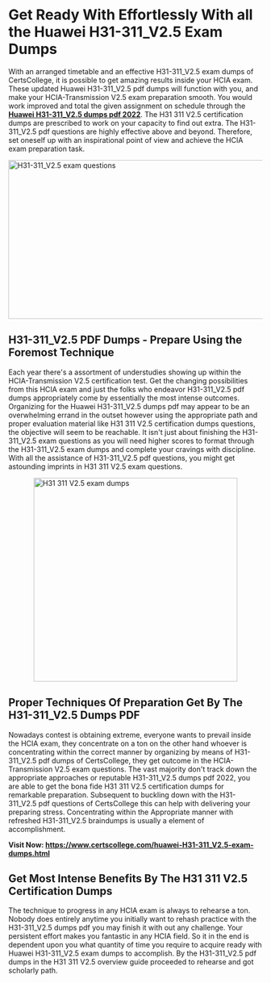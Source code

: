 <h1><strong>Get Ready With Effortlessly With all the Huawei H31-311_V2.5 Exam Dumps&nbsp;</strong></h1>
<p><span style="font-weight: 400;">With an arranged timetable and an effective  H31-311_V2.5 exam dumps of CertsCollege, it is possible to get amazing results inside your HCIA exam. These updated Huawei H31-311_V2.5 pdf dumps will function with you, and make your HCIA-Transmission V2.5 exam preparation smooth. You would work improved and total the given assignment on schedule through the <strong><a href="https://www.certscollege.com/huawei-H31-311_V2.5-exam-dumps.html">Huawei H31-311_V2.5 dumps pdf 2022</a></strong>. The H31 311 V2.5 certification dumps are prescribed to work on your capacity to find out extra. The  H31-311_V2.5 pdf questions are highly effective above and beyond. Therefore, set oneself up with an inspirational point of view and achieve the HCIA exam preparation task.&nbsp;</span></p>
<p><span style="font-weight: 400;"><img style="display: block; margin-left: auto; margin-right: auto;" src="https://i.ibb.co/CPDK3ps/Yellow-and-Blue-Initiative-Blog-Banner.png" alt="H31-311_V2.5 exam questions" width="559" height="315" /></span></p>
<h2><strong>H31-311_V2.5 PDF Dumps - Prepare Using the Foremost Technique</strong></h2>
<p><span style="font-weight: 400;">Each year there's a assortment of understudies showing up within the HCIA-Transmission V2.5 certification test. Get the changing possibilities from this HCIA exam and just the folks who endeavor H31-311_V2.5 pdf dumps appropriately come by essentially the most intense outcomes. Organizing for the Huawei H31-311_V2.5 dumps pdf may appear to be an overwhelming errand in the outset however using the appropriate path and proper evaluation material like H31 311 V2.5 certification dumps questions, the objective will seem to be reachable. It isn't just about finishing the H31-311_V2.5 exam questions as you will need higher scores to format through the H31-311_V2.5 exam dumps and complete your cravings with discipline. With all the assistance of H31-311_V2.5 pdf questions, you might get astounding imprints in H31 311 V2.5 exam questions.</span></p>
<p><span style="font-weight: 400;"><a href="https://tinyurl.com/bdcuk4vt"><img style="display: block; margin-left: auto; margin-right: auto;" src="https://i.ibb.co/9tMrhdY/Teacher-Appreciation-Invitation.png" alt="H31 311 V2.5 exam dumps " width="404" height="404" /></a></span></p>
<h2><strong>Proper Techniques Of Preparation Get By The H31-311_V2.5 Dumps PDF</strong></h2>
<p><span style="font-weight: 400;">Nowadays contest is obtaining extreme, everyone wants to prevail inside the HCIA exam, they concentrate on a ton on the other hand whoever is concentrating within the correct manner by organizing by means of H31-311_V2.5 pdf dumps of CertsCollege, they get outcome in the HCIA-Transmission V2.5 exam questions. The vast majority don't track down the appropriate approaches or reputable H31-311_V2.5 dumps pdf 2022, you are able to get the bona fide H31 311 V2.5 certification dumps for remarkable preparation. Subsequent to buckling down with the  H31-311_V2.5 pdf questions of CertsCollege this can help with delivering your preparing stress. Concentrating within the Appropriate manner with refreshed H31-311_V2.5 braindumps is usually a element of accomplishment.</span></p>
<p><span style="font-weight: 400;"><strong>Visit Now: <a href="https://www.certscollege.com/huawei-H31-311_V2.5-exam-dumps.html">https://www.certscollege.com/huawei-H31-311_V2.5-exam-dumps.html</a></strong></span></p>
<h2><strong>Get Most Intense Benefits By The H31 311 V2.5 Certification Dumps</strong></h2>
<p><span style="font-weight: 400;">The technique to progress in any HCIA exam is always to rehearse a ton. Nobody does entirely anytime you initially want to rehash practice with the H31-311_V2.5 dumps pdf you may finish it with out any challenge. Your persistent effort makes you fantastic in any HCIA field. So it in the end is dependent upon you what quantity of time you require to acquire ready with Huawei H31-311_V2.5 exam dumps to accomplish. By the H31-311_V2.5 pdf dumps in the H31 311 V2.5 overview guide proceeded to rehearse and got scholarly path.</span></p>
